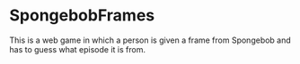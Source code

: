 # SpongebobFrames
This is a web game in which a person is given a frame from Spongebob and has to guess what episode it is from.
